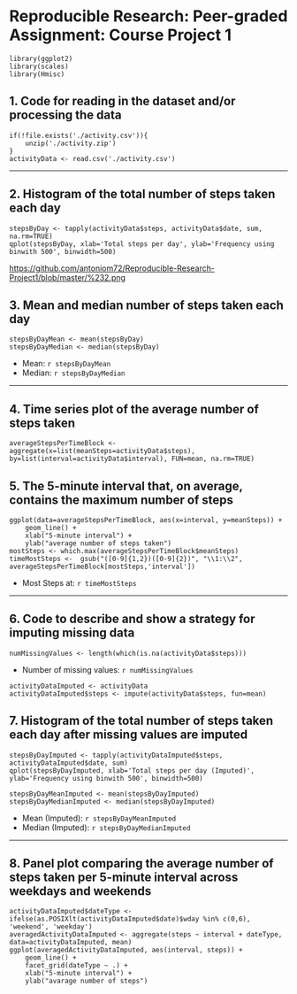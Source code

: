 # Reproducible Research: Peer-graded Assignment: Course Project 1

```{r, echo=FALSE, results='hide', warning=FALSE, message=FALSE}
library(ggplot2)
library(scales)
library(Hmisc)
```

## 1. Code for reading in the dataset and/or processing the data
```{r, results='markup', warning=TRUE, message=TRUE}
if(!file.exists('./activity.csv')){
    unzip('./activity.zip')
}
activityData <- read.csv('./activity.csv')
```

-----

## 2. Histogram of the total number of steps taken each day
```{r}
stepsByDay <- tapply(activityData$steps, activityData$date, sum, na.rm=TRUE)
qplot(stepsByDay, xlab='Total steps per day', ylab='Frequency using binwith 500', binwidth=500)
```

https://github.com/antoniom72/Reproducible-Research-Project1/blob/master/%232.png

## 3. Mean and median number of steps taken each day
```{r}
stepsByDayMean <- mean(stepsByDay)
stepsByDayMedian <- median(stepsByDay)
```
* Mean: `r stepsByDayMean`
* Median:  `r stepsByDayMedian`

-----

## 4. Time series plot of the average number of steps taken
```{r}
averageStepsPerTimeBlock <- aggregate(x=list(meanSteps=activityData$steps), by=list(interval=activityData$interval), FUN=mean, na.rm=TRUE)
```

## 5. The 5-minute interval that, on average, contains the maximum number of steps
```{r}
ggplot(data=averageStepsPerTimeBlock, aes(x=interval, y=meanSteps)) +
    geom_line() +
    xlab("5-minute interval") +
    ylab("average number of steps taken") 
mostSteps <- which.max(averageStepsPerTimeBlock$meanSteps)
timeMostSteps <-  gsub("([0-9]{1,2})([0-9]{2})", "\\1:\\2", averageStepsPerTimeBlock[mostSteps,'interval'])
```

* Most Steps at: `r timeMostSteps`

----

## 6. Code to describe and show a strategy for imputing missing data



```{r}
numMissingValues <- length(which(is.na(activityData$steps)))
```

* Number of missing values: `r numMissingValues`

```{r}
activityDataImputed <- activityData
activityDataImputed$steps <- impute(activityData$steps, fun=mean)
```


## 7. Histogram of the total number of steps taken each day after missing values are imputed
```{r}
stepsByDayImputed <- tapply(activityDataImputed$steps, activityDataImputed$date, sum)
qplot(stepsByDayImputed, xlab='Total steps per day (Imputed)', ylab='Frequency using binwith 500', binwidth=500)
```

```{r}
stepsByDayMeanImputed <- mean(stepsByDayImputed)
stepsByDayMedianImputed <- median(stepsByDayImputed)
```
* Mean (Imputed): `r stepsByDayMeanImputed`
* Median (Imputed):  `r stepsByDayMedianImputed`

----

## 8. Panel plot comparing the average number of steps taken per 5-minute interval across weekdays and weekends

```{r}
activityDataImputed$dateType <-  ifelse(as.POSIXlt(activityDataImputed$date)$wday %in% c(0,6), 'weekend', 'weekday')
averagedActivityDataImputed <- aggregate(steps ~ interval + dateType, data=activityDataImputed, mean)
ggplot(averagedActivityDataImputed, aes(interval, steps)) + 
    geom_line() + 
    facet_grid(dateType ~ .) +
    xlab("5-minute interval") + 
    ylab("avarage number of steps")
```

